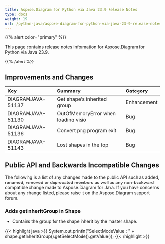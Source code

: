 ```yaml
---
title: Aspose.Diagram for Python via Java 23.9 Release Notes
type: docs
weight: 19
url: /python-java/aspose-diagram-for-python-via-java-23-9-release-notes/
---
```


{{% alert color="primary" %}}

This page contains release notes information for Aspose.Diagram for Python via Java 23.9.

{{% /alert %}}
## **Improvements and Changes** ##

|**Key**|**Summary**|**Category**|
| :- | :- | :- |
|DIAGRAMJAVA-51137|Get shape's inherited group|Enhancement|
|DIAGRAMJAVA-51130|OutOfMemoryError when loading visio|Bug|
|DIAGRAMJAVA-51136|Convert png program exit|Bug|
|DIAGRAMJAVA-51143|Lost shapes in the top|Bug|

## **Public API and Backwards Incompatible Changes**
The following is a list of any changes made to the public API such as added, renamed, removed or deprecated members as well as any non-backward compatible change made to Aspose.Diagram for Java. If you have concerns about any change listed, please raise it on the Aspose.Diagram support forum.
### **Adds getInheritGroup in Shape**
- Contains the group for the shape inherit by the master shape.

{{< highlight java >}}
System.out.println("SelectModeValue : " + shape.getInheritGroup().getSelectMode().getValue());
{{< /highlight >}}
